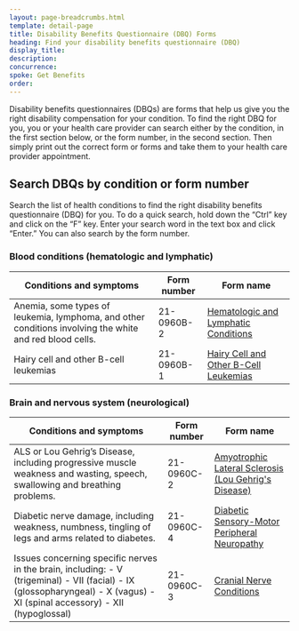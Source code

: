 ```yaml
---
layout: page-breadcrumbs.html
template: detail-page
title: Disability Benefits Questionnaire (DBQ) Forms
heading: Find your disability benefits questionnaire (DBQ) 
display_title: 
description: 
concurrence: 
spoke: Get Benefits
order:  
---
```


<div class="va-introtext">
  
Disability benefits questionnaires (DBQs) are forms that help us give you the right disability compensation for your 
condition. To find the right DBQ for you, you or your health care provider can search either by the condition, in the 
first section below, or the form number, in the second section. Then simply print out the correct form or forms and 
take them to your health care provider appointment. 

</div>

## Search DBQs by condition or form number 

Search the list of health conditions to find the right disability benefits questionnaire (DBQ) for you. 
To do a quick search, hold down the “Ctrl” key and click on the “F” key. Enter your search word in the text 
box and click “Enter.” You can also search by the form number.

### Blood conditions (hematologic and lymphatic)

| Conditions and symptoms | Form number | Form name |
| --- | --- | --- |
| Anemia, some types of leukemia, lymphoma, and other conditions involving the white and red blood cells. | 21-0960B-2 | [Hematologic and Lymphatic Conditions](https://www.vba.va.gov/pubs/forms/VBA-21-0960B-2-ARE.pdf) |
| Hairy cell and other B-cell leukemias | 21-0960B-1 | [Hairy Cell and Other B-Cell Leukemias](https://www.vba.va.gov/pubs/forms/VBA-21-0960B-1-ARE.pdf) |

### Brain and nervous system (neurological)

| Conditions and symptoms | Form number | Form name |
| --- | --- | --- |
| ALS or Lou Gehrig’s Disease, including progressive muscle weakness and wasting, speech, swallowing and breathing problems. | 21-0960C-2 | [Amyotrophic Lateral Sclerosis (Lou Gehrig's Disease)](https://www.vba.va.gov/pubs/forms/VBA-21-0960C-2-ARE.pdf) |
| Diabetic nerve damage, including weakness, numbness, tingling of legs and arms related to diabetes. | 21-0960C-4 | [Diabetic Sensory-Motor Peripheral Neuropathy](https://www.vba.va.gov/pubs/forms/VBA-21-0960C-4-ARE.pdf) |
| Issues concerning specific nerves in the brain, including: - V (trigeminal) -	VII (facial) - IX (glossopharyngeal) - X (vagus) - XI (spinal accessory) - XII (hypoglossal) | 21-0960C-3 | [Cranial Nerve Conditions](https://www.vba.va.gov/pubs/forms/VBA-21-0960C-3-ARE.pdf) |
